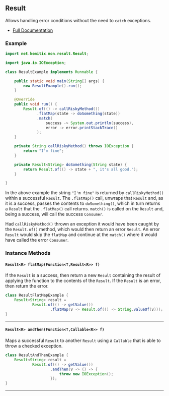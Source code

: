 ## Result
Allows handling error conditions without the need to `catch` exceptions.

* [Full Documentation](https://kemitix.github.io/mon/) 

### Example

```java
import net.kemitix.mon.result.Result;

import java.io.IOException;

class ResultExample implements Runnable {

    public static void main(String[] args) {
        new ResultExample().run();
    }

    @Override
    public void run() {
        Result.of(() -> callRiskyMethod())
              .flatMap(state -> doSomething(state))
              .match(
                  success -> System.out.println(success),
                  error -> error.printStackTrace()
              );
    }

    private String callRiskyMethod() throws IOException {
        return "I'm fine";
    }

    private Result<String> doSomething(String state) {
        return Result.of(() -> state + ", it's all good.");
    }

}
```

In the above example the string `"I'm fine"` is returned by
`callRiskyMethod()` within a successful `Result`. The `.flatMap()` call,
unwraps that `Result` and, as it is a success, passes the contents to
`doSomething()`, which in turn returns a `Result` that the `.flatMap()` call
returns. `match()` is called on the `Result` and, being a success, will call
the success `Consumer`.

Had `callRiskyMethod()` thrown an exception it would have been caught by the
`Result.of()` method, which would then return an error `Result`. An error
`Result` would skip the `flatMap` and continue at the `match()` where it
would have called the error `Consumer`.

### Instance Methods

#### `Result<R> flatMap(Function<T,Result<R>> f)`

If the `Result` is a success, then return a new `Result` containing the result
of applying the function to the contents of the `Result`. If the `Result` is an
error, then return the error.

```java
class ResultFlatMapExample {
    Result<String> result =
            Result.of(() -> getValue())
                    .flatMap(v -> Result.of(() -> String.valueOf(v)));
}
```
---
#### `Result<R> andThen(Function<T,Callable<R>> f)`

Maps a successful `Result` to another `Result` using a `Callable` that is able
to throw a checked exception.

```java
class ResultAndThenExample {
    Result<String> result =
            Result.of(() -> getValue())
                    .andThen(v -> () -> {
                        throw new IOException();
                    });
}
```
---
